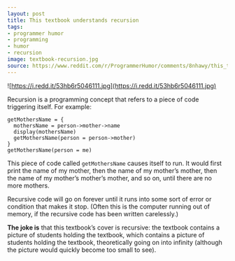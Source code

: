 ```yaml
---
layout: post
title: This textbook understands recursion
tags:
- programmer humor
- programming
- humor
- recursion
image: textbook-recursion.jpg
source: https://www.reddit.com/r/ProgrammerHumor/comments/8nhawy/this_textbook_understands_recursion/
---
```

![https://i.redd.it/53hb6r5046111.jpg](https://i.redd.it/53hb6r5046111.jpg)

Recursion is a programming concept that refers to a piece of code triggering itself. For example:

    getMothersName = {
      mothersName = person->mother->name
      display(mothersName)
      getMothersName(person = person->mother)
    }
    getMothersName(person = me)

This piece of code called `getMothersName` causes itself to run. It would first print the name of my mother, then the name of my mother’s mother, then the name of my mother’s mother’s mother, and so on, until there are no more mothers.

Recursive code will go on forever until it runs into some sort of error or condition that makes it stop. (Often this is the computer running out of memory, if the recursive code has been written carelessly.)

**The joke is** that this textbook’s cover is recursive: the textbook contains a picture of students holding the textbook, which contains a picture of students holding the textbook, theoretically going on into infinity (although the picture would quickly become too small to see).
